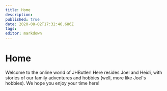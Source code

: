 ```yaml
---
title: Home
description: 
published: true
date: 2020-08-02T17:32:46.686Z
tags: 
editor: markdown
---
```


# Home

Welcome to the online world of JHButler! Here resides Joel and Heidi,  with stories of our family adventures and hobbies (well, more like Joel's hobbies). We hope you enjoy your time here!

